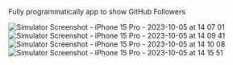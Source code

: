Fully programmatically app to show GitHub Followers

![Simulator Screenshot - iPhone 15 Pro - 2023-10-05 at 14 07 01](https://github.com/uyguntursunov/GHFollowers/assets/122126318/f6105c77-073a-4b7a-afc8-0129d495d8c6)
![Simulator Screenshot - iPhone 15 Pro - 2023-10-05 at 14 09 41](https://github.com/uyguntursunov/GHFollowers/assets/122126318/f29c987b-5f50-4b14-a640-d19794a67c9f)
![Simulator Screenshot - iPhone 15 Pro - 2023-10-05 at 14 10 08](https://github.com/uyguntursunov/GHFollowers/assets/122126318/2ab5d065-34e9-4988-851c-bc2185150ec0)
![Simulator Screenshot - iPhone 15 Pro - 2023-10-05 at 14 15 51](https://github.com/uyguntursunov/GHFollowers/assets/122126318/0b3d602d-34b6-49a5-b3b3-fa8c8542a9a2)
